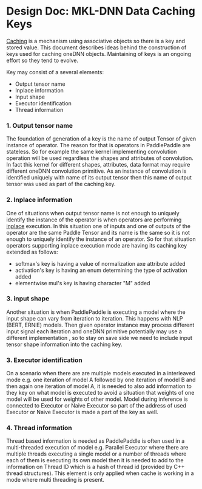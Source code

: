 # Design Doc: MKL-DNN Data Caching Keys

[Caching](./caching.md) is a mechanism using associative objects so there is a key and stored value. This document describes ideas behind the 
construction of keys used for caching oneDNN objects. Maintaining of keys is an ongoing effort so they tend to evolve.

Key may consist of a several elements:
* Output tensor name
* Inplace information
* Input shape
* Executor identification
* Thread information

### 1. Output tensor name
The foundation of generation of a key is the name of output Tensor of given instance of operator. The reason for that is operators in PaddlePaddle are stateless. So for example
the same kernel implementing convolution operation will be used regardless the shapes and attributes of convolution. In fact this kernel for different shapes, attributes, data format may require
different oneDNN convolution primitive. As an instance of convolution is identified uniquely with name of its output tensor then this name of output tensor was used as part of the caching key.

### 2. Inplace information
One of situations when output tensor name is not enough to uniquely identify the instance of the operator is when operators are performing [inplace](../inplace/inplace.md) execution. In this situation
one of inputs and one of outputs of the operator are the same Paddle Tensor and its name is the same so it is not enough to uniquely identify the instance of an operator. So for that situation
operators supporting inplace execution mode are having its caching key extended as follows:
* softmax's key is having a value of normalization axe attribute added
* activation's key is having an enum determining the type of activation added
* elementwise mul's key is having character "M" added

### 3. input shape
Another situation is when PaddlePaddle is executing a model where the input shape can vary from iteration to iteration. This happens with NLP (BERT, ERNIE) models.
Then given operator instance may process different input signal each iteration and oneDNN primitive potentially may use a different implementation , so to stay on save side
we need to include input tensor shape information into the caching key.

### 3. Executor identification
On a scenario when there are are multiple models executed in a interleaved mode e.g. one iteration of model A followed by one iteration of model B and then again one iteration of model A, it
is needed to also add information to they key on what model is executed to avoid a situation that weights of one model will be used for weights of other model. Model during inference is connected
to Executor or Naive Executor so part of the address of used Executor or Naive Executor is made a part of the key as well.

### 4. Thread information
Thread based information is needed as PaddlePaddle is often used in a multi-threaded execution of model e.g. Parallel Executor where there are multiple threads executing a single model or a number of threads where each of them is executing its own model then it is needed to add to the information on Thread ID which is a hash of thread id (provided by C++ thread structures). This element is only applied when cache is working in a mode where
multi threading is present.
